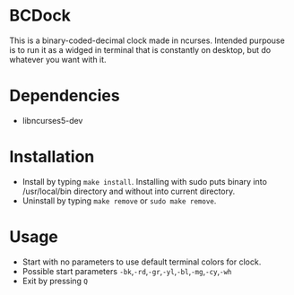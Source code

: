 # BCDock
This is a binary-coded-decimal clock made in ncurses. Intended purpouse is to run it as a widged in terminal that is constantly on desktop, but do whatever you want with it.

# Dependencies
* libncurses5-dev

# Installation
* Install by typing `make install`. Installing with sudo puts binary into /usr/local/bin directory and without into current directory.
* Uninstall by typing `make remove` or `sudo make remove`.

# Usage
* Start with no parameters to use default terminal colors for clock.
* Possible start parameters `-bk`,`-rd`,`-gr`,`-yl`,`-bl`,`-mg`,`-cy`,`-wh`
* Exit by pressing `Q`
